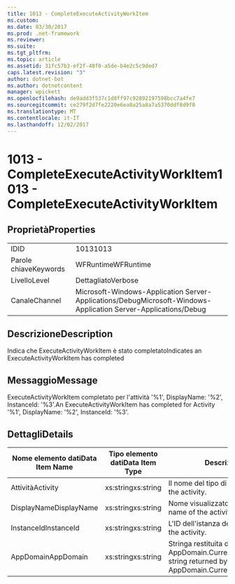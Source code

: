 ```yaml
---
title: 1013 - CompleteExecuteActivityWorkItem
ms.custom: 
ms.date: 03/30/2017
ms.prod: .net-framework
ms.reviewer: 
ms.suite: 
ms.tgt_pltfrm: 
ms.topic: article
ms.assetid: 31fc57b3-ef2f-48f0-a5de-b4e2c5c9ded7
caps.latest.revision: "3"
author: dotnet-bot
ms.author: dotnetcontent
manager: wpickett
ms.openlocfilehash: de9add3f537c1d8ff97c92892197598bcc7a4fe7
ms.sourcegitcommit: ce279f2d7fe2220e6ea0a25a8a7a5370ddf8d9f0
ms.translationtype: MT
ms.contentlocale: it-IT
ms.lasthandoff: 12/02/2017
---
```

# <a name="1013---completeexecuteactivityworkitem"></a><span data-ttu-id="8db02-102">1013 - CompleteExecuteActivityWorkItem</span><span class="sxs-lookup"><span data-stu-id="8db02-102">1013 - CompleteExecuteActivityWorkItem</span></span>
## <a name="properties"></a><span data-ttu-id="8db02-103">Proprietà</span><span class="sxs-lookup"><span data-stu-id="8db02-103">Properties</span></span>  
  
|||  
|-|-|  
|<span data-ttu-id="8db02-104">ID</span><span class="sxs-lookup"><span data-stu-id="8db02-104">ID</span></span>|<span data-ttu-id="8db02-105">1013</span><span class="sxs-lookup"><span data-stu-id="8db02-105">1013</span></span>|  
|<span data-ttu-id="8db02-106">Parole chiave</span><span class="sxs-lookup"><span data-stu-id="8db02-106">Keywords</span></span>|<span data-ttu-id="8db02-107">WFRuntime</span><span class="sxs-lookup"><span data-stu-id="8db02-107">WFRuntime</span></span>|  
|<span data-ttu-id="8db02-108">Livello</span><span class="sxs-lookup"><span data-stu-id="8db02-108">Level</span></span>|<span data-ttu-id="8db02-109">Dettagliato</span><span class="sxs-lookup"><span data-stu-id="8db02-109">Verbose</span></span>|  
|<span data-ttu-id="8db02-110">Canale</span><span class="sxs-lookup"><span data-stu-id="8db02-110">Channel</span></span>|<span data-ttu-id="8db02-111">Microsoft-Windows-Application Server-Applications/Debug</span><span class="sxs-lookup"><span data-stu-id="8db02-111">Microsoft-Windows-Application Server-Applications/Debug</span></span>|  
  
## <a name="description"></a><span data-ttu-id="8db02-112">Descrizione</span><span class="sxs-lookup"><span data-stu-id="8db02-112">Description</span></span>  
 <span data-ttu-id="8db02-113">Indica che ExecuteActivityWorkItem è stato completato</span><span class="sxs-lookup"><span data-stu-id="8db02-113">Indicates an ExecuteActivityWorkItem has completed</span></span>  
  
## <a name="message"></a><span data-ttu-id="8db02-114">Messaggio</span><span class="sxs-lookup"><span data-stu-id="8db02-114">Message</span></span>  
 <span data-ttu-id="8db02-115">ExecuteActivityWorkItem completato per l'attività '%1', DisplayName: '%2', InstanceId: '%3'.</span><span class="sxs-lookup"><span data-stu-id="8db02-115">An ExecuteActivityWorkItem has completed for Activity '%1', DisplayName: '%2', InstanceId: '%3'.</span></span>  
  
## <a name="details"></a><span data-ttu-id="8db02-116">Dettagli</span><span class="sxs-lookup"><span data-stu-id="8db02-116">Details</span></span>  
  
|<span data-ttu-id="8db02-117">Nome elemento dati</span><span class="sxs-lookup"><span data-stu-id="8db02-117">Data Item Name</span></span>|<span data-ttu-id="8db02-118">Tipo elemento dati</span><span class="sxs-lookup"><span data-stu-id="8db02-118">Data Item Type</span></span>|<span data-ttu-id="8db02-119">Descrizione</span><span class="sxs-lookup"><span data-stu-id="8db02-119">Description</span></span>|  
|--------------------|--------------------|-----------------|  
|<span data-ttu-id="8db02-120">Attività</span><span class="sxs-lookup"><span data-stu-id="8db02-120">Activity</span></span>|<span data-ttu-id="8db02-121">xs:string</span><span class="sxs-lookup"><span data-stu-id="8db02-121">xs:string</span></span>|<span data-ttu-id="8db02-122">Il nome del tipo di attività.</span><span class="sxs-lookup"><span data-stu-id="8db02-122">The type name of the activity.</span></span>|  
|<span data-ttu-id="8db02-123">DisplayName</span><span class="sxs-lookup"><span data-stu-id="8db02-123">DisplayName</span></span>|<span data-ttu-id="8db02-124">xs:string</span><span class="sxs-lookup"><span data-stu-id="8db02-124">xs:string</span></span>|<span data-ttu-id="8db02-125">Nome visualizzato dell'attività.</span><span class="sxs-lookup"><span data-stu-id="8db02-125">The display name of the activity.</span></span>|  
|<span data-ttu-id="8db02-126">InstanceId</span><span class="sxs-lookup"><span data-stu-id="8db02-126">InstanceId</span></span>|<span data-ttu-id="8db02-127">xs:string</span><span class="sxs-lookup"><span data-stu-id="8db02-127">xs:string</span></span>|<span data-ttu-id="8db02-128">L'ID dell'istanza dell'attività.</span><span class="sxs-lookup"><span data-stu-id="8db02-128">The instance id of the activity.</span></span>|  
|<span data-ttu-id="8db02-129">AppDomain</span><span class="sxs-lookup"><span data-stu-id="8db02-129">AppDomain</span></span>|<span data-ttu-id="8db02-130">xs:string</span><span class="sxs-lookup"><span data-stu-id="8db02-130">xs:string</span></span>|<span data-ttu-id="8db02-131">Stringa restituita da AppDomain.CurrentDomain.FriendlyName.</span><span class="sxs-lookup"><span data-stu-id="8db02-131">The string returned by AppDomain.CurrentDomain.FriendlyName.</span></span>|
